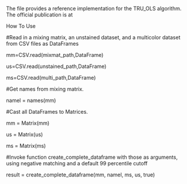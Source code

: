The file provides a reference implementation for the TRU_OLS algorithm. The official publication is at <insert link when published.>
 
How To Use
 
#Read in a mixing matrix, an unstained dataset, and a multicolor dataset from CSV files as DataFrames

mm=CSV.read(mixmat_path,DataFrame)

us=CSV.read(unstained_path,DataFrame)

ms=CSV.read(multi_path,DataFrame)

#Get names from mixing matrix.

namel = names(mm)

#Cast all DataFrames to Matrices.

mm = Matrix(mm)

us = Matrix(us)

ms = Matrix(ms)

#Invoke function create_complete_dataframe with those as arguments, using negative matching and a default 99 percentile cutoff

result = create_complete_dataframe(mm, namel, ms, us, true) 
